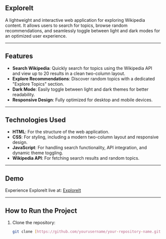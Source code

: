 ## **ExploreIt**

A lightweight and interactive web application for exploring Wikipedia content. It allows users to search for topics, browse random recommendations, and seamlessly toggle between light and dark modes for an optimized user experience.

---

## **Features**
- **Search Wikipedia**: Quickly search for topics using the Wikipedia API and view up to 20 results in a clean two-column layout.
- **Explore Recommendations**: Discover random topics with a dedicated "Explore Topics" section.
- **Dark Mode**: Easily toggle between light and dark themes for better readability.
- **Responsive Design**: Fully optimized for desktop and mobile devices.

---

## **Technologies Used**
- **HTML**: For the structure of the web application.
- **CSS**: For styling, including a modern two-column layout and responsive design.
- **JavaScript**: For handling search functionality, API integration, and dynamic theme toggling.
- **Wikipedia API**: For fetching search results and random topics.

---

## **Demo**

Experience ExploreIt live at: [ExploreIt](https://explore-it.netlify.app/)

---

## **How to Run the Project**
1. Clone the repository:
   ```bash
   git clone [https://github.com/yourusername/your-repository-name.git](https://github.com/yourusername/your-repository-name.git)
